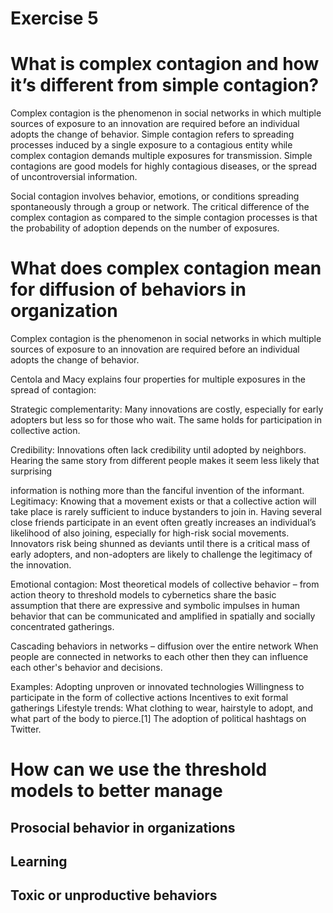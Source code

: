 Exercise 5
================

# What is complex contagion and how it’s different from simple contagion?
Complex contagion is the phenomenon in social networks in which multiple sources of exposure to an innovation 
are required before an individual adopts the change of behavior. 
Simple contagion refers to spreading processes induced by a single exposure to a contagious entity 
while complex contagion demands multiple exposures for transmission. 
Simple contagions are good models for highly contagious diseases, or the spread of uncontroversial information.

Social contagion involves behavior, emotions, or conditions spreading spontaneously through a group or network. 
The critical difference of the complex contagion as compared to the simple contagion processes 
is that the probability of adoption depends on the number of exposures.


# What does complex contagion mean for diffusion of behaviors in organization
Complex contagion is the phenomenon in social networks in which multiple sources of exposure to an innovation 
are required before an individual adopts the change of behavior.

Centola and Macy explains four properties for multiple exposures in the spread of contagion:

Strategic complementarity:
Many innovations are costly, especially for early adopters but less so for those who wait. 
The same holds for participation in collective action.

Credibility:
Innovations often lack credibility until adopted by neighbors. 
Hearing the same story from different people makes it seem less likely that surprising 

information is nothing more than the fanciful invention of the informant.
Legitimacy:
Knowing that a movement exists or that a collective action will take place is rarely sufficient to induce bystanders to join in.
Having several close friends participate in an event often greatly increases an individual’s likelihood of also joining, 
especially for high-risk social movements. Innovators risk being shunned as deviants until there is a critical mass of early adopters, 
and non-adopters are likely to challenge the legitimacy of the innovation.

Emotional contagion:
Most theoretical models of collective behavior – from action theory to threshold models to cybernetics
share the basic assumption that there are expressive and symbolic impulses in human behavior that can be communicated 
and amplified in spatially and socially concentrated gatherings.

Cascading behaviors in networks – diffusion over the entire network
When people are connected in networks to each other then they can influence each other's behavior and decisions. 

Examples:
Adopting unproven or innovated technologies
Willingness to participate in the form of collective actions
Incentives to exit formal gatherings
Lifestyle trends: What clothing to wear, hairstyle to adopt, and what part of the body to pierce.[1]
The adoption of political hashtags on Twitter.


# How can we use the threshold models to better manage
## Prosocial behavior in organizations


## Learning


## Toxic or unproductive behaviors


